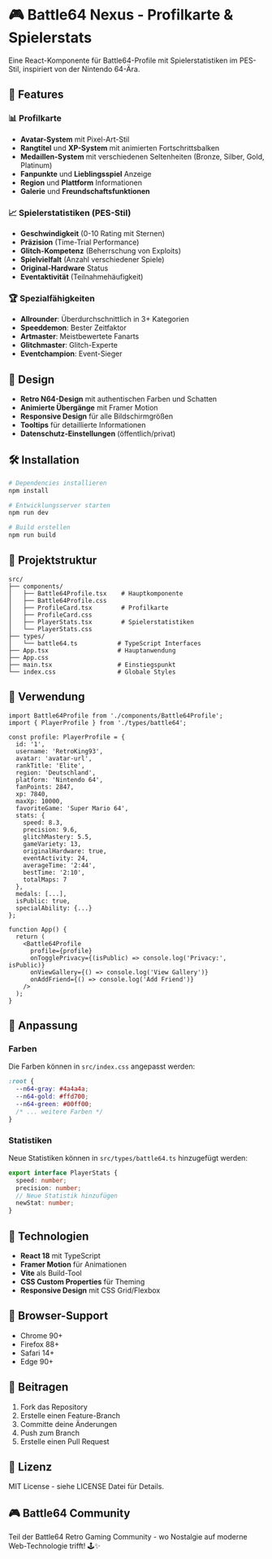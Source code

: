 # 🎮 Battle64 Nexus - Profilkarte & Spielerstats

Eine React-Komponente für Battle64-Profile mit Spielerstatistiken im PES-Stil, inspiriert von der Nintendo 64-Ära.

## 🚀 Features

### 📊 Profilkarte
- **Avatar-System** mit Pixel-Art-Stil
- **Rangtitel** und **XP-System** mit animierten Fortschrittsbalken
- **Medaillen-System** mit verschiedenen Seltenheiten (Bronze, Silber, Gold, Platinum)
- **Fanpunkte** und **Lieblingsspiel** Anzeige
- **Region** und **Plattform** Informationen
- **Galerie** und **Freundschaftsfunktionen**

### 📈 Spielerstatistiken (PES-Stil)
- **Geschwindigkeit** (0-10 Rating mit Sternen)
- **Präzision** (Time-Trial Performance)
- **Glitch-Kompetenz** (Beherrschung von Exploits)
- **Spielvielfalt** (Anzahl verschiedener Spiele)
- **Original-Hardware** Status
- **Eventaktivität** (Teilnahmehäufigkeit)

### 🏆 Spezialfähigkeiten
- **Allrounder**: Überdurchschnittlich in 3+ Kategorien
- **Speeddemon**: Bester Zeitfaktor
- **Artmaster**: Meistbewertete Fanarts
- **Glitchmaster**: Glitch-Experte
- **Eventchampion**: Event-Sieger

## 🎨 Design

- **Retro N64-Design** mit authentischen Farben und Schatten
- **Animierte Übergänge** mit Framer Motion
- **Responsive Design** für alle Bildschirmgrößen
- **Tooltips** für detaillierte Informationen
- **Datenschutz-Einstellungen** (öffentlich/privat)

## 🛠️ Installation

```bash
# Dependencies installieren
npm install

# Entwicklungsserver starten
npm run dev

# Build erstellen
npm run build
```

## 📁 Projektstruktur

```
src/
├── components/
│   ├── Battle64Profile.tsx    # Hauptkomponente
│   ├── Battle64Profile.css
│   ├── ProfileCard.tsx        # Profilkarte
│   ├── ProfileCard.css
│   ├── PlayerStats.tsx        # Spielerstatistiken
│   └── PlayerStats.css
├── types/
│   └── battle64.ts           # TypeScript Interfaces
├── App.tsx                   # Hauptanwendung
├── App.css
├── main.tsx                  # Einstiegspunkt
└── index.css                 # Globale Styles
```

## 🎯 Verwendung

```tsx
import Battle64Profile from './components/Battle64Profile';
import { PlayerProfile } from './types/battle64';

const profile: PlayerProfile = {
  id: '1',
  username: 'RetroKing93',
  avatar: 'avatar-url',
  rankTitle: 'Elite',
  region: 'Deutschland',
  platform: 'Nintendo 64',
  fanPoints: 2847,
  xp: 7840,
  maxXp: 10000,
  favoriteGame: 'Super Mario 64',
  stats: {
    speed: 8.3,
    precision: 9.6,
    glitchMastery: 5.5,
    gameVariety: 13,
    originalHardware: true,
    eventActivity: 24,
    averageTime: '2:44',
    bestTime: '2:10',
    totalMaps: 7
  },
  medals: [...],
  isPublic: true,
  specialAbility: {...}
};

function App() {
  return (
    <Battle64Profile
      profile={profile}
      onTogglePrivacy={(isPublic) => console.log('Privacy:', isPublic)}
      onViewGallery={() => console.log('View Gallery')}
      onAddFriend={() => console.log('Add Friend')}
    />
  );
}
```

## 🎨 Anpassung

### Farben
Die Farben können in `src/index.css` angepasst werden:

```css
:root {
  --n64-gray: #4a4a4a;
  --n64-gold: #ffd700;
  --n64-green: #00ff00;
  /* ... weitere Farben */
}
```

### Statistiken
Neue Statistiken können in `src/types/battle64.ts` hinzugefügt werden:

```typescript
export interface PlayerStats {
  speed: number;
  precision: number;
  // Neue Statistik hinzufügen
  newStat: number;
}
```

## 🔧 Technologien

- **React 18** mit TypeScript
- **Framer Motion** für Animationen
- **Vite** als Build-Tool
- **CSS Custom Properties** für Theming
- **Responsive Design** mit CSS Grid/Flexbox

## 📱 Browser-Support

- Chrome 90+
- Firefox 88+
- Safari 14+
- Edge 90+

## 🤝 Beitragen

1. Fork das Repository
2. Erstelle einen Feature-Branch
3. Committe deine Änderungen
4. Push zum Branch
5. Erstelle einen Pull Request

## 📄 Lizenz

MIT License - siehe LICENSE Datei für Details.

## 🎮 Battle64 Community

Teil der Battle64 Retro Gaming Community - wo Nostalgie auf moderne Web-Technologie trifft! 🕹️✨